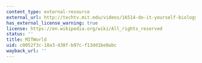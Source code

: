 ```yaml
---
content_type: external-resource
external_url: http://techtv.mit.edu/videos/16514-do-it-yourself-biology
has_external_license_warning: true
license: https://en.wikipedia.org/wiki/All_rights_reserved
status: ''
title: MITWorld
uid: c0052f3c-18a3-438f-b97c-f13dd1be0abc
wayback_url: ''
---
```

